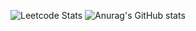 ![Leetcode Stats](https://leetcard.jacoblin.cool/egotisticalprince)
![Anurag's GitHub stats](https://github-readme-stats.vercel.app/api?username=alivewhy&show_icons=true&theme=dark)
